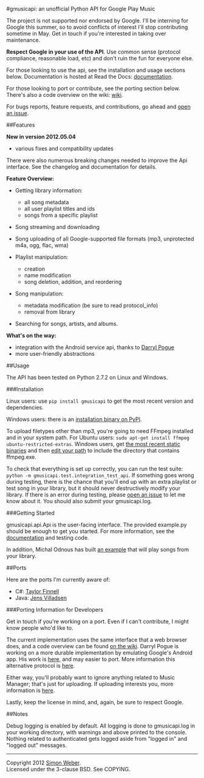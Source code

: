 #gmusicapi: an unofficial Python API for Google Play Music

The project is not supported nor endorsed by Google. I'll be interning for Google this summer, so to avoid conflicts of interest I'll stop contributing sometime in May. Get in touch if you're interested in taking over maintenance.

**Respect Google in your use of the API**. Use common sense (protocol compliance, reasonable load, etc) and don't ruin the fun for everyone else.

For those looking to use the api, see the installation and usage sections below. Documentation is hosted at Read the Docs: [documentation](http://readthedocs.org/docs/unofficial-google-music-api/en/latest).

For those looking to port or contribute, see the porting section below. There's also a code overview on the wiki: [wiki](https://github.com/simon-weber/Unofficial-Google-Music-API/wiki/Codebase-Overview).

For bugs reports, feature requests, and contributions, go ahead and [open an issue](https://github.com/simon-weber/Unofficial-Google-Music-API/issues/new).

##Features

**New in version 2012.05.04** 

* various fixes and compatibility updates
   
There were also numerous breaking changes needed to improve the Api interface. See the changelog and documentation for details.

**Feature Overview:**

* Getting library information:
    * all song metadata
    * all user playlist titles and ids
    * songs from a specific playlist

* Song streaming and downloading

* Song uploading of all Google-supported file formats (mp3, unprotected m4a, ogg, flac, wma)

* Playlist manipulation:
    * creation
    * name modification
    * song deletion, addition, and reordering

* Song manipulation:
    * metadata modification (be sure to read protocol_info)
    * removal from library

* Searching for songs, artists, and albums.

**What's on the way:**

* integration with the Android service api, thanks to [Darryl Pogue](https://github.com/dpogue/Unofficial-Google-Music-API)
* more user-friendly abstractions

##Usage

The API has been tested on Python 2.7.2 on Linux and Windows.

###Installation

Linux users: use `pip install gmusicapi` to get the most recent version and dependencies.

Windows users: there is an [installation binary on PyPI](http://pypi.python.org/pypi/gmusicapi/).

To upload filetypes other than mp3, you're going to need FFmpeg installed and in your system path. For Ubuntu users: `sudo apt-get install ffmpeg ubuntu-restricted-extras`. Windows users, get [the most recent static binaries](http://ffmpeg.zeranoe.com/builds/) and then [edit your path](http://www.computerhope.com/issues/ch000549.htm) to include the directory that contains ffmpeg.exe.

To check that everything is set up correctly, you can run the test suite: `python -m gmusicapi.test.integration_test_api`. If something goes wrong during testing, there is the chance that you'll end up with an extra playlist or test song in your library, but it should never destructively modify your library. If there is an error during testing, please [open an issue](https://github.com/simon-weber/Unofficial-Google-Music-API/issues/new) to let me know about it. You should also submit your gmusicapi.log.

###Getting Started

gmusicapi.api.Api is the user-facing interface. The provided example.py should be enough to get you started. For more information, see the [documentation](http://readthedocs.org/docs/unofficial-google-music-api/en/latest) and testing code. 

In addition, Michal Odnous has built [an example](https://github.com/odiroot/Unofficial-Google-Music-API/blob/mo-sandbox/example_play.py) that will play songs from your library.

##Ports

Here are the ports I'm currently aware of:

* C#: [Taylor Finnell](https://github.com/Byteopia/GoogleMusicAPI.NET)
* Java: [Jens Villadsen](https://github.com/jkiddo/gmusic.api)


###Porting Information for Developers

Get in touch if you're working on a port. Even if I can't contribute, I might know people who'd like to.

The current implementation uses the same interface that a web browser does, and a code overview can be found [on the wiki](https://github.com/simon-weber/Unofficial-Google-Music-API/wiki/Codebase-Overview). Darryl Pogue is working on a more durable implementation by emulating Google's Android app. His work is [here](https://github.com/dpogue/Unofficial-Google-Music-API), and may easier to port. More information this alternative protocol is [here](https://github.com/dpogue/Unofficial-Google-Music-API/wiki/Skyjam-API).

Either way, you'll probably want to ignore anything related to Music Manager; that's just for uploading. If uploading interests you, more information is [here](https://github.com/simon-weber/google-music-protocol).

Lastly, keep the license in mind, and, again, be sure to respect Google.



##Notes

Debug logging is enabled by default.
All logging is done to gmusicapi.log in your working directory, with warnings and above printed to the console.
Nothing related to authenticated gets logged aside from "logged in" and "logged out" messages.


- - -
  

Copyright 2012 [Simon Weber](http://www.simonmweber.com).  
Licensed under the 3-clause BSD. See COPYING.
